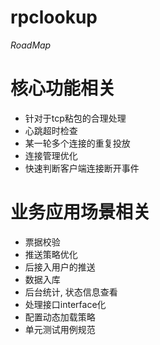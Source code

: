 # rpclookup

*RoadMap*
# 核心功能相关
* 针对于tcp粘包的合理处理
* 心跳超时检查
* 某一轮多个连接的重复投放
* 连接管理优化
* 快速判断客户端连接断开事件

# 业务应用场景相关
* 票据校验
* 推送策略优化
* 后接入用户的推送
* 数据入库
* 后台统计, 状态信息查看
* 处理接口interface化
* 配置动态加载策略
* 单元测试用例规范
